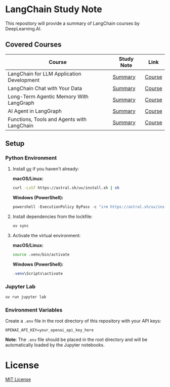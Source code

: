 # LangChain Study Note

This repository will provide a summary of LangChain courses by DeepLearning.AI.

## Covered Courses

| Course                                     | Study Note                                                                              | Link                                                                                    |
| ------------------------------------------ | --------------------------------------------------------------------------------------- | --------------------------------------------------------------------------------------- |
| LangChain for LLM Application Development  | [Summary](./LangChain_for_LLM_Application_Development/LangChain_Application_Summary.md) | [Course](https://learn.deeplearning.ai/courses/langchain)                               |
| LangChain Chat with Your Data              | [Summary](./LangChain_Chat_with_Your_Data/LangChain_Chat_w_Data_Summary.md)             | [Course](https://learn.deeplearning.ai/courses/langchain-chat-with-your-data)           |
| Long-Term Agentic Memory With LangGraph    | [Summary](./LangGraph_Long_Term_Agentic_Memory/LangGraph_Memory_Summary.md)             | [Course](https://learn.deeplearning.ai/courses/long-term-agentic-memory-with-langgraph) |
| AI Agent in LangGraph                      | [Summary](./LangGraph_AI_Agent/LangGraph_Agent_Summary.md)                              | [Course](https://learn.deeplearning.ai/courses/ai-agents-in-langgraph/)                 |
| Functions, Tools and Agents with LangChain | [Summary](./LangChain_Functions_tools_agent/LangChain_Function_Tool_Summary.md)                                                                             | [Course](https://learn.deeplearning.ai/courses/functions-tools-agents-langchain/)       |

## Setup

### Python Environment

1. Install [uv](https://docs.astral.sh/uv/) if you haven't already:
   
    **macOS/Linux:**
    ```bash
    curl -LsSf https://astral.sh/uv/install.sh | sh
    ```

    **Windows (PowerShell):**
    ```powershell
    powershell -ExecutionPolicy ByPass -c "irm https://astral.sh/uv/install.ps1 | iex"
    ```

1. Install dependencies from the lockfile:
    ```bash
    uv sync
    ```

1. Activate the virtual environment:

    **macOS/Linux:**
    ```bash
    source .venv/bin/activate
    ```

    **Windows (PowerShell):**
    ```powershell
    .venv\Scripts\activate
    ```

### Jupyter Lab

```bash
uv run jupyter lab
```

### Environment Variables

Create a `.env` file in the root directory of this repository with your API keys:

```env
OPENAI_API_KEY=your_openai_api_key_here
```

**Note**: The `.env` file should be placed in the root directory and will be automatically loaded by the Jupyter notebooks.

# License

[MIT License](./LICENSE)

